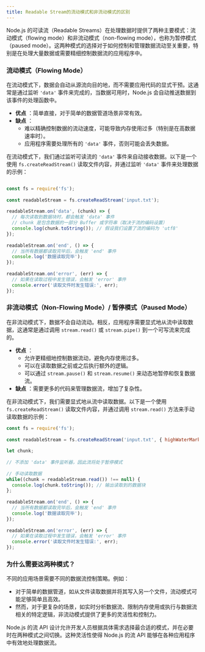 ```yaml
---
title: Readable Stream的流动模式和非流动模式的区别
---
```

Node.js 的可读流（Readable Streams）在处理数据时提供了两种主要模式：流动模式（flowing mode）和非流动模式（non-flowing mode），也称为暂停模式（paused mode）。这两种模式的选择对于如何控制和管理数据流动至关重要，特别是在处理大量数据或需要精细控制数据流的应用程序中。

### 流动模式（Flowing Mode）

在流动模式下，数据会自动从源流向目的地，而不需要应用代码的显式干预。这通常是通过监听 `'data'` 事件来完成的，当数据可用时，Node.js 会自动推送数据到该事件的处理函数中。

* **优点** ：简单直接，对于简单的数据管道场景非常有效。
* **缺点** ：
  * 难以精确控制数据的流动速度，可能导致内存使用过多（特别是在高数据速率时）。
  * 应用程序需要处理所有的 `'data'` 事件，否则可能会丢失数据。


在流动模式下，我们通过监听可读流的 `'data'` 事件来自动接收数据。以下是一个使用 `fs.createReadStream()` 读取文件内容，并通过监听 `'data'` 事件来处理数据的示例：

```javascript

const fs = require('fs');  
  
const readableStream = fs.createReadStream('input.txt');  
  
readableStream.on('data', (chunk) => {  
  // 每次读取到数据块时，都会触发 'data' 事件  
  // chunk 是包含数据的一部分 Buffer 或字符串（取决于流的编码设置）  
  console.log(chunk.toString()); // 假设我们设置了流的编码为 'utf8'  
});  
  
readableStream.on('end', () => {  
  // 当所有数据都读取完毕后，会触发 'end' 事件  
  console.log('数据读取完毕');  
});  
  
readableStream.on('error', (err) => {  
  // 如果在读取过程中发生错误，会触发 'error' 事件  
  console.error('读取文件时发生错误:', err);  
});
```

### 非流动模式（Non-Flowing Mode）/ 暂停模式（Paused Mode）

在非流动模式下，数据不会自动流动。相反，应用程序需要显式地从流中读取数据，这通常是通过调用 `stream.read()` 或 `stream.pipe()` 到一个可写流来完成的。

* **优点** ：
  * 允许更精细地控制数据流动，避免内存使用过多。
  * 可以在读取数据之前或之后执行额外的逻辑。
  * 可以通过 `stream.pause()` 和 `stream.resume()` 来动态地暂停和恢复数据流。
* **缺点** ：需要更多的代码来管理数据流，增加了复杂性。

在非流动模式下，我们需要显式地从流中读取数据。以下是一个使用 `fs.createReadStream()` 读取文件内容，并通过调用 `stream.read()` 方法来手动读取数据的示例：

```js
const fs = require('fs');  
  
const readableStream = fs.createReadStream('input.txt', { highWaterMark: 10 }); // 设置 highWaterMark 为 10，以便更快地进入暂停模式  
  
let chunk;  
  
// 不添加 'data' 事件监听器，因此流将处于暂停模式  
  
// 手动读取数据  
while((chunk = readableStream.read()) !== null) {
  console.log(chunk.toString()); // 输出读取到的数据块  
};
  
readableStream.on('end', () => {  
  // 当所有数据都读取完毕后，会触发 'end' 事件  
  console.log('数据读取完毕');  
});  
  
readableStream.on('error', (err) => {  
  // 如果在读取过程中发生错误，会触发 'error' 事件  
  console.error('读取文件时发生错误:', err);  
});
```

### 为什么需要这两种模式？

不同的应用场景需要不同的数据流控制策略。例如：

* 对于简单的数据管道，如从文件读取数据并将其写入另一个文件，流动模式可能足够简单且高效。
* 然而，对于更复杂的场景，如实时分析数据流、限制内存使用或执行与数据流相关的特定逻辑，非流动模式提供了更多的灵活性和控制力。

Node.js 的流 API 设计允许开发人员根据具体需求选择最合适的模式，并在必要时在两种模式之间切换。这种灵活性使得 Node.js 的流 API 能够在各种应用程序中有效地处理数据流。
